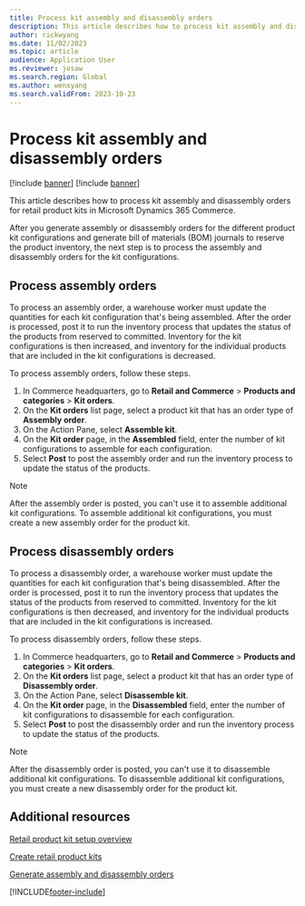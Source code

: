 ```yaml
---
title: Process kit assembly and disassembly orders
description: This article describes how to process kit assembly and disassembly orders for retail product kits in Microsoft Dynamics 365 Commerce.
author: rickwyang
ms.date: 11/02/2023
ms.topic: article
audience: Application User
ms.reviewer: josaw
ms.search.region: Global
ms.author: wenxyang
ms.search.validFrom: 2023-10-23
---
```


# Process kit assembly and disassembly orders

[!include [banner](includes/banner.md)]
[!include [banner](includes/preview-banner.md)]

This article describes how to process kit assembly and disassembly orders for retail product kits in Microsoft Dynamics 365 Commerce.

After you generate assembly or disassembly orders for the different product kit configurations and generate bill of materials (BOM) journals to reserve the product inventory, the next step is to process the assembly and disassembly orders for the kit configurations.

## Process assembly orders

To process an assembly order, a warehouse worker must update the quantities for each kit configuration that's being assembled. After the order is processed, post it to run the inventory process that updates the status of the products from reserved to committed. Inventory for the kit configurations is then increased, and inventory for the individual products that are included in the kit configurations is decreased.

To process assembly orders, follow these steps.

1. In Commerce headquarters, go to **Retail and Commerce** \> **Products and categories** \> **Kit orders**.
1. On the **Kit orders** list page, select a product kit that has an order type of **Assembly order**.
1. On the Action Pane, select **Assemble kit**.
1. On the **Kit order** page, in the **Assembled** field, enter the number of kit configurations to assemble for each configuration.
1. Select **Post** to post the assembly order and run the inventory process to update the status of the products.

> [!NOTE]
> After the assembly order is posted, you can't use it to assemble additional kit configurations. To assemble additional kit configurations, you must create a new assembly order for the product kit.

## Process disassembly orders

To process a disassembly order, a warehouse worker must update the quantities for each kit configuration that's being disassembled. After the order is processed, post it to run the inventory process that updates the status of the products from reserved to committed. Inventory for the kit configurations is then decreased, and inventory for the individual products that are included in the kit configurations is increased.

To process disassembly orders, follow these steps.

1. In Commerce headquarters, go to **Retail and Commerce** \> **Products and categories** \> **Kit orders**.
1. On the **Kit orders** list page, select a product kit that has an order type of **Disassembly order**.
1. On the Action Pane, select **Disassemble kit**.
1. On the **Kit order** page, in the **Disassembled** field, enter the number of kit configurations to disassemble for each configuration.
1. Select **Post** to post the disassembly order and run the inventory process to update the status of the products.

> [!NOTE]
> After the disassembly order is posted, you can't use it to disassemble additional kit configurations. To disassemble additional kit configurations, you must create a new disassembly order for the product kit.

## Additional resources

[Retail product kit setup overview](retail-product-kit-setup.md)

[Create retail product kits](create-retail-product-kits.md)

[Generate assembly and disassembly orders](generate-assembly-and-disassembly-orders.md)

[!INCLUDE[footer-include](../includes/footer-banner.md)]
